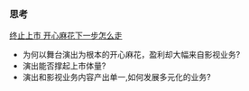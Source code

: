 ### 思考
[终止上市 开心麻花下一步怎么走](http://www.bbtnews.com.cn/2018/0329/235032.shtml)
* 为何以舞台演出为根本的开心麻花，盈利却大幅来自影视业务?
* 演出能否撑起上市体量?
* 演出和影视业务内容产出单一,如何发展多元化的业务?